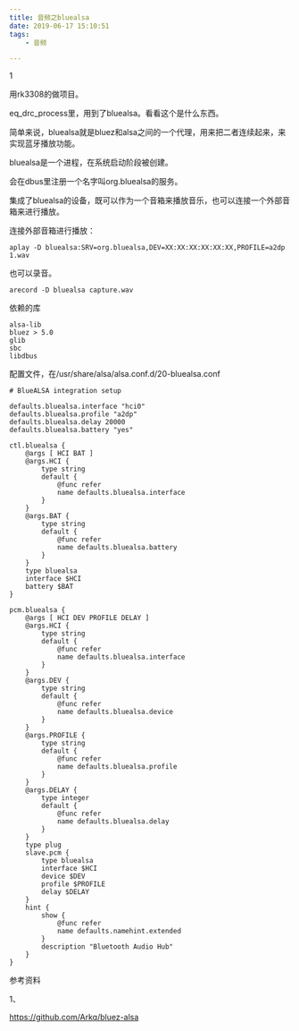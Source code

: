 ```yaml
---
title: 音频之bluealsa
date: 2019-06-17 15:10:51
tags:
	- 音频

---
```


1

用rk3308的做项目。

eq_drc_process里，用到了bluealsa。看看这个是什么东西。

简单来说，bluealsa就是bluez和alsa之间的一个代理，用来把二者连续起来，来实现蓝牙播放功能。

bluealsa是一个进程，在系统启动阶段被创建。

会在dbus里注册一个名字叫org.bluealsa的服务。

集成了bluealsa的设备，既可以作为一个音箱来播放音乐，也可以连接一个外部音箱来进行播放。

连接外部音箱进行播放：

```
aplay -D bluealsa:SRV=org.bluealsa,DEV=XX:XX:XX:XX:XX:XX,PROFILE=a2dp 1.wav
```

也可以录音。

```
arecord -D bluealsa capture.wav
```



依赖的库

```
alsa-lib
bluez > 5.0
glib
sbc
libdbus
```



配置文件，在/usr/share/alsa/alsa.conf.d/20-bluealsa.conf

```
# BlueALSA integration setup

defaults.bluealsa.interface "hci0"
defaults.bluealsa.profile "a2dp"
defaults.bluealsa.delay 20000
defaults.bluealsa.battery "yes"

ctl.bluealsa {
	@args [ HCI BAT ]
	@args.HCI {
		type string
		default {
			@func refer
			name defaults.bluealsa.interface
		}
	}
	@args.BAT {
		type string
		default {
			@func refer
			name defaults.bluealsa.battery
		}
	}
	type bluealsa
	interface $HCI
	battery $BAT
}

pcm.bluealsa {
	@args [ HCI DEV PROFILE DELAY ]
	@args.HCI {
		type string
		default {
			@func refer
			name defaults.bluealsa.interface
		}
	}
	@args.DEV {
		type string
		default {
			@func refer
			name defaults.bluealsa.device
		}
	}
	@args.PROFILE {
		type string
		default {
			@func refer
			name defaults.bluealsa.profile
		}
	}
	@args.DELAY {
		type integer
		default {
			@func refer
			name defaults.bluealsa.delay
		}
	}
	type plug
	slave.pcm {
		type bluealsa
		interface $HCI
		device $DEV
		profile $PROFILE
		delay $DELAY
	}
	hint {
		show {
			@func refer
			name defaults.namehint.extended
		}
		description "Bluetooth Audio Hub"
	}
}
```



参考资料

1、

https://github.com/Arkq/bluez-alsa